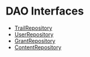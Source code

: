 # DAO Interfaces

* [TrailRepository](https://github.com/the-trail-blazer/trailblazer-service/blob/master/src/main/java/io/trailblazer/trailblazerservice/model/dao/TrailRepository.java)
* [UserRepository](https://github.com/the-trail-blazer/trailblazer-service/blob/master/src/main/java/io/trailblazer/trailblazerservice/model/dao/UserRepository.java)
* [GrantRepository](https://github.com/the-trail-blazer/trailblazer-service/blob/master/src/main/java/io/trailblazer/trailblazerservice/model/dao/GrantRepository.java)
* [ContentRepository](https://github.com/the-trail-blazer/trailblazer-service/blob/master/src/main/java/io/trailblazer/trailblazerservice/model/dao/ContentRepository.java)

